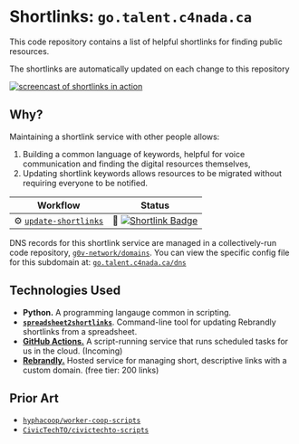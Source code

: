 # Shortlinks: `go.talent.c4nada.ca`

This code repository contains a list of helpful shortlinks for finding public resources.

The shortlinks are automatically updated on each change to this repository

[![screencast of shortlinks in action](http://g.recordit.co/tcG9ky2XQz.gif)](https://recordit.co/tcG9ky2XQz)

## Why?

Maintaining a shortlink service with other people allows:
1. Building a common language of keywords, helpful for voice communication and finding the digital resources themselves,
2. Updating shortlink keywords allows resources to be migrated without requiring everyone to be notified.

| Workflow | Status |
|----------|--------|
| :gear: [`update-shortlinks`][] | :scroll: [![Shortlink Badge][shortlink-badge]][shortlink-logs]

[`update-shortlinks`]: /.github/workflows/update-shortlinks.yml
[shortlink-badge]: https://github.com/patcon/go.talent.c4nada.ca/actions/workflows/update-shortlinks.yml/badge.svg
[shortlink-logs]: https://github.com/patcon/go.talent.c4nada.ca/actions/workflows/update-shortlinks.yml

DNS records for this shortlink service are managed in a collectively-run code repository, [`g0v-network/domains`][g0v-domains]. You can view the specific config file for this subdomain at: [`go.talent.c4nada.ca/dns`][dns]

   [dns]: https://go.talent.c4nada.ca/dns
   [g0v-domains]: https://github.com/g0v-network/domains/

## Technologies Used

- **Python.** A programming langauge common in scripting.
- [**`spreadsheet2shortlinks`**][spreadsheet2shortlinks]. Command-line tool for updating Rebrandly shortlinks from a spreadsheet.
- [**GitHub Actions.**][github-actions] A script-running service that runs scheduled tasks for us in the cloud. (Incoming)
- [**Rebrandly.**][rebrandly] Hosted service for managing short, descriptive links with a custom domain. (free tier: 200 links)

[spreadsheet2shortlinks]: https://github.com/hyphacoop/spreadsheet2shortlinks
[github-actions]: https://github.com/features/actions
[rebrandly]: https://support.rebrandly.com/hc/en-us/articles/223459547-What-is-Rebrandly-

## Prior Art

- [`hyphacoop/worker-coop-scripts`](https://github.com/hyphacoop/worker-coop-scripts)
- [`CivicTechTO/civictechto-scripts`](https://github.com/CivicTechTO/civictechto-scripts)
